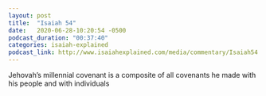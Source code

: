 ```yaml
---
layout: post
title:  "Isaiah 54"
date:   2020-06-28-10:20:54 -0500
podcast_duration: "00:37:40"
categories: isaiah-explained
podcast_link: http://www.isaiahexplained.com/media/commentary/Isaiah54.mp3
---
```

Jehovah’s millennial covenant is a composite of all covenants he made with his people and with individuals
